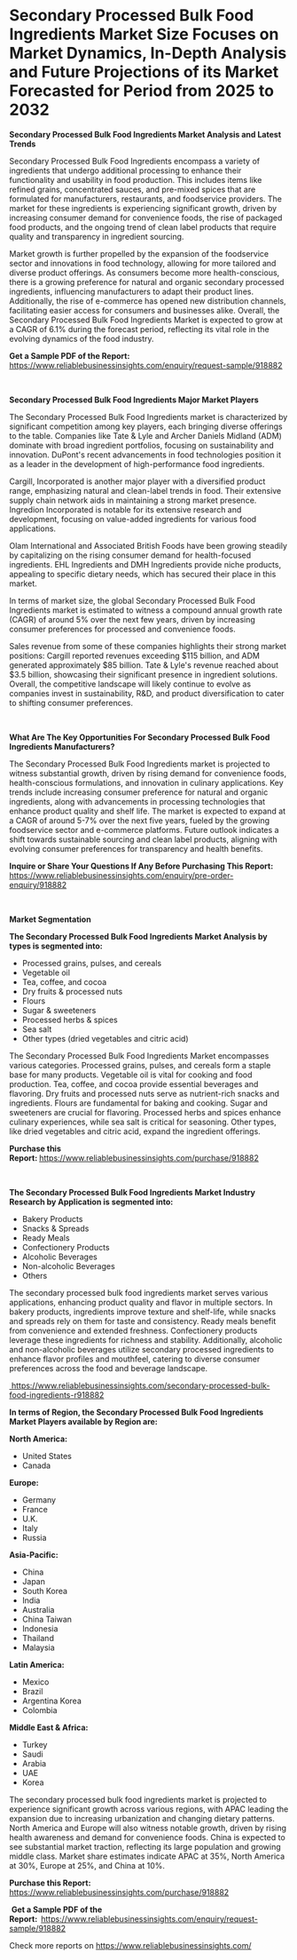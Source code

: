 <p><h1>Secondary Processed Bulk Food Ingredients Market Size Focuses on Market Dynamics, In-Depth Analysis and Future Projections of its Market Forecasted for Period from 2025 to 2032</h1></p><p><strong>Secondary Processed Bulk Food Ingredients Market Analysis and Latest Trends</strong></p>
<p><p>Secondary Processed Bulk Food Ingredients encompass a variety of ingredients that undergo additional processing to enhance their functionality and usability in food production. This includes items like refined grains, concentrated sauces, and pre-mixed spices that are formulated for manufacturers, restaurants, and foodservice providers. The market for these ingredients is experiencing significant growth, driven by increasing consumer demand for convenience foods, the rise of packaged food products, and the ongoing trend of clean label products that require quality and transparency in ingredient sourcing.</p><p>Market growth is further propelled by the expansion of the foodservice sector and innovations in food technology, allowing for more tailored and diverse product offerings. As consumers become more health-conscious, there is a growing preference for natural and organic secondary processed ingredients, influencing manufacturers to adapt their product lines. Additionally, the rise of e-commerce has opened new distribution channels, facilitating easier access for consumers and businesses alike. Overall, the Secondary Processed Bulk Food Ingredients Market is expected to grow at a CAGR of 6.1% during the forecast period, reflecting its vital role in the evolving dynamics of the food industry.</p></p>
<p><strong>Get a Sample PDF of the Report:&nbsp;</strong> <a href="https://www.reliablebusinessinsights.com/enquiry/request-sample/918882?utm_campaign=2289&utm_medium=2&utm_source=Github&utm_content=ia&utm_term=07032025&utm_id=secondary-processed-bulk-food-ingredients">https://www.reliablebusinessinsights.com/enquiry/request-sample/918882</a></p>
<p>&nbsp;</p>
<p><strong>Secondary Processed Bulk Food Ingredients Major Market Players</strong></p>
<p><p>The Secondary Processed Bulk Food Ingredients market is characterized by significant competition among key players, each bringing diverse offerings to the table. Companies like Tate & Lyle and Archer Daniels Midland (ADM) dominate with broad ingredient portfolios, focusing on sustainability and innovation. DuPont's recent advancements in food technologies position it as a leader in the development of high-performance food ingredients.</p><p>Cargill, Incorporated is another major player with a diversified product range, emphasizing natural and clean-label trends in food. Their extensive supply chain network aids in maintaining a strong market presence. Ingredion Incorporated is notable for its extensive research and development, focusing on value-added ingredients for various food applications.</p><p>Olam International and Associated British Foods have been growing steadily by capitalizing on the rising consumer demand for health-focused ingredients. EHL Ingredients and DMH Ingredients provide niche products, appealing to specific dietary needs, which has secured their place in this market.</p><p>In terms of market size, the global Secondary Processed Bulk Food Ingredients market is estimated to witness a compound annual growth rate (CAGR) of around 5% over the next few years, driven by increasing consumer preferences for processed and convenience foods.</p><p>Sales revenue from some of these companies highlights their strong market positions: Cargill reported revenues exceeding $115 billion, and ADM generated approximately $85 billion. Tate & Lyle's revenue reached about $3.5 billion, showcasing their significant presence in ingredient solutions. Overall, the competitive landscape will likely continue to evolve as companies invest in sustainability, R&D, and product diversification to cater to shifting consumer preferences.</p></p>
<p>&nbsp;</p>
<p><strong>What Are The Key Opportunities For Secondary Processed Bulk Food Ingredients Manufacturers?</strong></p>
<p><p>The Secondary Processed Bulk Food Ingredients market is projected to witness substantial growth, driven by rising demand for convenience foods, health-conscious formulations, and innovation in culinary applications. Key trends include increasing consumer preference for natural and organic ingredients, along with advancements in processing technologies that enhance product quality and shelf life. The market is expected to expand at a CAGR of around 5-7% over the next five years, fueled by the growing foodservice sector and e-commerce platforms. Future outlook indicates a shift towards sustainable sourcing and clean label products, aligning with evolving consumer preferences for transparency and health benefits.</p></p>
<p><strong>Inquire or Share Your Questions If Any Before Purchasing This Report:</strong> <a href="https://www.reliablebusinessinsights.com/enquiry/pre-order-enquiry/918882?utm_campaign=2289&utm_medium=2&utm_source=Github&utm_content=ia&utm_term=07032025&utm_id=secondary-processed-bulk-food-ingredients">https://www.reliablebusinessinsights.com/enquiry/pre-order-enquiry/918882</a></p>
<p>&nbsp;</p>
<p><strong>Market Segmentation</strong></p>
<p><strong>The Secondary Processed Bulk Food Ingredients Market Analysis by types is segmented into:</strong></p>
<p><ul><li>Processed grains, pulses, and cereals</li><li>Vegetable oil</li><li>Tea, coffee, and cocoa</li><li>Dry fruits & processed nuts</li><li>Flours</li><li>Sugar & sweeteners</li><li>Processed herbs & spices</li><li>Sea salt</li><li>Other types (dried vegetables and citric acid)</li></ul></p>
<p><p>The Secondary Processed Bulk Food Ingredients Market encompasses various categories. Processed grains, pulses, and cereals form a staple base for many products. Vegetable oil is vital for cooking and food production. Tea, coffee, and cocoa provide essential beverages and flavoring. Dry fruits and processed nuts serve as nutrient-rich snacks and ingredients. Flours are fundamental for baking and cooking. Sugar and sweeteners are crucial for flavoring. Processed herbs and spices enhance culinary experiences, while sea salt is critical for seasoning. Other types, like dried vegetables and citric acid, expand the ingredient offerings.</p></p>
<p><strong>Purchase this Report:&nbsp;</strong><a href="https://www.reliablebusinessinsights.com/purchase/918882?utm_campaign=2289&utm_medium=2&utm_source=Github&utm_content=ia&utm_term=07032025&utm_id=secondary-processed-bulk-food-ingredients">https://www.reliablebusinessinsights.com/purchase/918882</a></p>
<p>&nbsp;</p>
<p><strong>The Secondary Processed Bulk Food Ingredients Market Industry Research by Application is segmented into:</strong></p>
<p><ul><li>Bakery Products</li><li>Snacks & Spreads</li><li>Ready Meals</li><li>Confectionery Products</li><li>Alcoholic Beverages</li><li>Non-alcoholic Beverages</li><li>Others</li></ul></p>
<p><p>The secondary processed bulk food ingredients market serves various applications, enhancing product quality and flavor in multiple sectors. In bakery products, ingredients improve texture and shelf-life, while snacks and spreads rely on them for taste and consistency. Ready meals benefit from convenience and extended freshness. Confectionery products leverage these ingredients for richness and stability. Additionally, alcoholic and non-alcoholic beverages utilize secondary processed ingredients to enhance flavor profiles and mouthfeel, catering to diverse consumer preferences across the food and beverage landscape.</p></p>
<p><a href="https://www.reliablebusinessinsights.com/secondary-processed-bulk-food-ingredients-r918882?utm_campaign=2289&utm_medium=2&utm_source=Github&utm_content=ia&utm_term=07032025&utm_id=secondary-processed-bulk-food-ingredients">&nbsp;https://www.reliablebusinessinsights.com/secondary-processed-bulk-food-ingredients-r918882</a></p>
<p><strong>In terms of Region, the Secondary Processed Bulk Food Ingredients Market Players available by Region are:</strong></p>
<p>
    <p> <strong> North America: </strong>
        <ul>
            <li>United States</li>
            <li>Canada</li>
        </ul>
        </p> 
    <p> <strong> Europe: </strong>
        <ul>
            <li>Germany</li>
            <li>France</li>
            <li>U.K.</li>
            <li>Italy</li>
            <li>Russia</li>
        </ul>
        </p> 
    <p> <strong> Asia-Pacific: </strong>
        <ul>
            <li>China</li>
            <li>Japan</li>
            <li>South Korea</li>
            <li>India</li>
            <li>Australia</li>
            <li>China Taiwan</li>
            <li>Indonesia</li>
            <li>Thailand</li>
            <li>Malaysia</li>
        </ul>
        </p> 
    <p> <strong> Latin America: </strong>
        <ul>
            <li>Mexico</li>
            <li>Brazil</li>
            <li>Argentina Korea</li>
            <li>Colombia</li>
        </ul>
        </p> 
    <p> <strong> Middle East & Africa: </strong>
        <ul>
            <li>Turkey</li>
            <li>Saudi</li>
            <li>Arabia</li>
            <li>UAE</li>
            <li>Korea</li>
        </ul>
    </p>
    </p>
<p><p>The secondary processed bulk food ingredients market is projected to experience significant growth across various regions, with APAC leading the expansion due to increasing urbanization and changing dietary patterns. North America and Europe will also witness notable growth, driven by rising health awareness and demand for convenience foods. China is expected to see substantial market traction, reflecting its large population and growing middle class. Market share estimates indicate APAC at 35%, North America at 30%, Europe at 25%, and China at 10%.</p></p>
<p><strong>Purchase this Report: </strong><a href="https://www.reliablebusinessinsights.com/purchase/918882?utm_campaign=2289&utm_medium=2&utm_source=Github&utm_content=ia&utm_term=07032025&utm_id=secondary-processed-bulk-food-ingredients">https://www.reliablebusinessinsights.com/purchase/918882</a></p>
<p>&nbsp;<strong>Get a Sample PDF of the Report:&nbsp;&nbsp;</strong><a href="https://www.reliablebusinessinsights.com/enquiry/request-sample/918882?utm_campaign=2289&utm_medium=2&utm_source=Github&utm_content=ia&utm_term=07032025&utm_id=secondary-processed-bulk-food-ingredients">https://www.reliablebusinessinsights.com/enquiry/request-sample/918882</a></p>
<p><strong></strong></p>
<p>Check more reports on <a href="https://www.reliablebusinessinsights.com/?utm_campaign=2289&utm_medium=2&utm_source=Github&utm_content=ia&utm_term=07032025&utm_id=secondary-processed-bulk-food-ingredients">https://www.reliablebusinessinsights.com/</a></p>